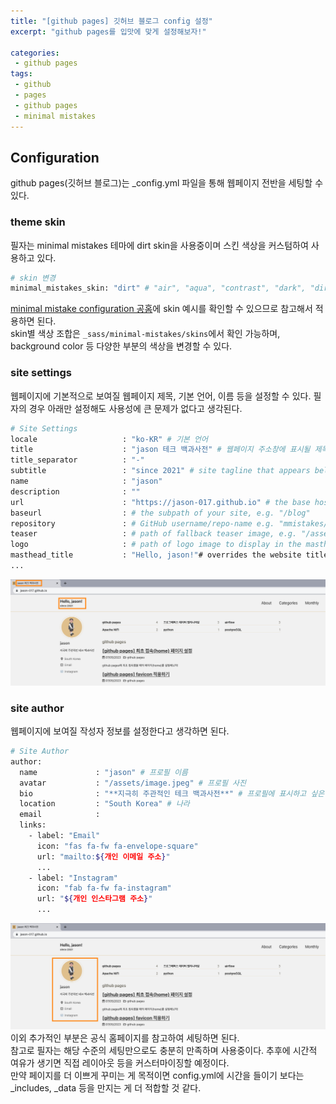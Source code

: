 ```yaml
---
title: "[github pages] 깃허브 블로그 config 설정"
excerpt: "github pages를 입맛에 맞게 설정해보자!"

categories:
 - github pages
tags:
 - github
 - pages
 - github pages
 - minimal mistakes
---
```

## Configuration
github pages(깃허브 블로그)는 _config.yml 파일을 통해 웹페이지 전반을 세팅할 수 있다.
### theme skin
필자는 minimal mistakes 테마에 dirt skin을 사용중이며 스킨 색상을 커스텀하여 사용하고 있다.
```bash
# skin 변경
minimal_mistakes_skin: "dirt" # "air", "aqua", "contrast", "dark", "dirt", "neon", "mint", "plum", "sunrise"
```

[minimal mistake configuration 공홈](https://mmistakes.github.io/minimal-mistakes/docs/configuration/)에 skin 예시를 확인할 수 있으므로 참고해서 적용하면 된다.<br>
skin별 색상 조합은 `_sass/minimal-mistakes/skins`에서 확인 가능하며, background color 등 다양한 부분의 색상을 변경할 수 있다.
### site settings
웹페이지에 기본적으로 보여질 웹페이지 제목, 기본 언어, 이름 등을 설정할 수 있다. 필자의 경우 아래만 설정해도 사용성에 큰 문제가 없다고 생각된다.
```bash
# Site Settings
locale                   : "ko-KR" # 기본 언어
title                    : "jason 테크 백과사전" # 웹페이지 주소창에 표시될 제목
title_separator          : "-"
subtitle                 : "since 2021" # site tagline that appears below site title in masthead
name                     : "jason"
description              : ""
url                      : "https://jason-017.github.io" # the base hostname & protocol for your site e.g. "https://mmistakes.github.io"
baseurl                  : # the subpath of your site, e.g. "/blog"
repository               : # GitHub username/repo-name e.g. "mmistakes/minimal-mistakes"
teaser                   : # path of fallback teaser image, e.g. "/assets/images/500x300.png"
logo                     : # path of logo image to display in the masthead, e.g. "/assets/images/88x88.png"
masthead_title           : "Hello, jason!"# overrides the website title displayed in the masthead, use " " for no title
...
```

![site settings](/assets/site_auth1.png)
### site author
웹페이지에 보여질 작성자 정보를 설정한다고 생각하면 된다.
```bash
# Site Author
author:
  name             : "jason" # 프로필 이름
  avatar           : "/assets/image.jpeg" # 프로필 사진
  bio              : "**지극히 주관적인 테크 백과사전**" # 프로필에 표시하고 싶은 글
  location         : "South Korea" # 나라
  email            : 
  links:
    - label: "Email"
      icon: "fas fa-fw fa-envelope-square"
      url: "mailto:${개인 이메일 주소}"
	  ...
    - label: "Instagram"
      icon: "fab fa-fw fa-instagram"
      url: "${개인 인스타그램 주소}"
	  ...
```

![auth settings](/assets/site_auth2.png)
이외 추가적인 부분은 공식 홈페이지를 참고하여 세팅하면 된다.<br>
참고로 필자는 해당 수준의 세팅만으로도 충분히 만족하며 사용중이다. 추후에 시간적 여유가 생기면 직접 레이아웃 등을 커스터마이징할 예정이다.<br>
만약 페이지를 더 이쁘게 꾸미는 게 목적이면 config.yml에 시간을 들이기 보다는 _includes, _data 등을 만지는 게 더 적합할 것 같다.